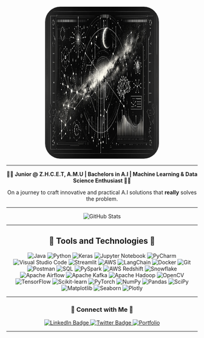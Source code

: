 <p align="center">
  <img src="celestial2.png" alt="Header" style="border-radius: 40px;" height = 400px width = 300px>
</p>

---

<div align="center">
  <strong>👨‍🎓 Junior @ Z.H.C.E.T, A.M.U | Bachelors in A.I | Machine Learning & Data Science Enthusiast 👨‍💻</strong>
  <p>On a journey to craft innovative and practical A.I solutions that <strong>really</strong> solves the problem.</p>
</div>

---

<div align='center'>
  <img src='http://github-readme-streak-stats.herokuapp.com?user=Reyan-786&theme=python-dark' alt='GitHub Stats'/>
</div>

---

<h2 align='center'>🔧 Tools and Technologies 🔧</h2>

<p align='center'>
  <!-- Language and Tools Badges -->
  <img src="https://img.shields.io/badge/Java-ED8B00?style=for-the-badge&logo=openjdk&logoColor=white" alt="Java"/>
  <img src="https://img.shields.io/badge/Python-3670A0?style=for-the-badge&logo=python&logoColor=ffdd54" alt="Python"/>
  <img src="https://img.shields.io/badge/Keras-D00000?style=for-the-badge&logo=Keras&logoColor=white" alt="Keras"/>
  <img src="https://img.shields.io/badge/Jupyter-FA0F00?style=for-the-badge&logo=jupyter&logoColor=white" alt="Jupyter Notebook"/>
  <img src="https://img.shields.io/badge/PyCharm-143?style=for-the-badge&logo=pycharm&logoColor=black&color=black&labelColor=green" alt="PyCharm"/>
  <img src="https://img.shields.io/badge/VS_Code-0078d7?style=for-the-badge&logo=visual-studio-code&logoColor=white" alt="Visual Studio Code"/>
  <img src="https://img.shields.io/badge/Streamlit-FF4B4B?style=for-the-badge&logo=Streamlit&logoColor=white" alt="Streamlit"/>
  <img src="https://img.shields.io/badge/AWS-FF9900?style=for-the-badge&logo=amazon-aws&logoColor=white" alt="AWS"/>
  <img src="https://img.shields.io/badge/LangChain-007ACC?style=for-the-badge&logo=LangChain&logoColor=white" alt="LangChain"/>
  <img src="https://img.shields.io/badge/Docker-0db7ed?style=for-the-badge&logo=docker&logoColor=white" alt="Docker"/>
  <img src="https://img.shields.io/badge/Git-F05033?style=for-the-badge&logo=git&logoColor=white" alt="Git"/>
  <img src="https://img.shields.io/badge/Postman-FF6C37?style=for-the-badge&logo=Postman&logoColor=white" alt="Postman"/>
  <img src="https://img.shields.io/badge/SQL-4479A1?style=for-the-badge&logo=postgresql&logoColor=white" alt="SQL"/>
  <img src="https://img.shields.io/badge/PySpark-E25A1C?style=for-the-badge&logo=Apache%20Spark&logoColor=white" alt="PySpark"/>
  <img src="https://img.shields.io/badge/AWS_Redshift-FF4F8B?style=for-the-badge&logo=Amazon%20AWS&logoColor=white" alt="AWS Redshift"/>
  <img src="https://img.shields.io/badge/Snowflake-29B5E8?style=for-the-badge&logo=Snowflake&logoColor=white" alt="Snowflake"/>
  <!-- Additional Badges -->
  <img src="https://img.shields.io/badge/Apache%20Airflow-017CEE?style=for-the-badge&logo=apache-airflow&logoColor=white" alt="Apache Airflow"/>
  <img src="https://img.shields.io/badge/Apache%20Kafka-231F20?style=for-the-badge&logo=apache-kafka&logoColor=white" alt="Apache Kafka"/>
  <img src="https://img.shields.io/badge/Apache%20Hadoop-FF7E0E?style=for-the-badge&logo=apache-hadoop&logoColor=white" alt="Apache Hadoop"/>
  <img src="https://img.shields.io/badge/OpenCV-5C3EE8?style=for-the-badge&logo=opencv&logoColor=white" alt="OpenCV"/>
  <!-- More ML Related Badges -->
  <img src="https://img.shields.io/badge/TensorFlow-FF6F00?style=for-the-badge&logo=tensorflow&logoColor=white" alt="TensorFlow"/>
  <img src="https://img.shields.io/badge/Scikit%20learn-F7931E?style=for-the-badge&logo=scikit-learn&logoColor=white" alt="Scikit-learn"/>
  <img src="https://img.shields.io/badge/PyTorch-EE4C2C?style=for-the-badge&logo=pytorch&logoColor=white" alt="PyTorch"/>
  <!-- More Badges -->
  <img src="https://img.shields.io/badge/NumPy-013243?style=for-the-badge&logo=numpy&logoColor=white" alt="NumPy"/>
  <img src="https://img.shields.io/badge/Pandas-150458?style=for-the-badge&logo=pandas&logoColor=white" alt="Pandas"/>
  <img src="https://img.shields.io/badge/SciPy-8CAAE6?style=for-the-badge&logo=scipy&logoColor=white" alt="SciPy"/>
  <img src="https://img.shields.io/badge/Matplotlib-3776AB?style=for-the-badge&logo=matplotlib&logoColor=white" alt="Matplotlib"/>
  <img src="https://img.shields.io/badge/Seaborn-3776AB?style=for-the-badge&logo=seaborn&logoColor=white" alt="Seaborn"/>
  <img src="https://img.shields.io/badge/Plotly-013243?style=for-the-badge&logo=plotly&logoColor=white" alt="Plotly"/>
</p>

---

<h3 align='center'>🤝 Connect with Me 🤝</h3>

<p align='center'>
  <a href="https://www.linkedin.com/in/mohd-rehan-3744b6194/">
    <img src="https://img.shields.io/badge/LinkedIn-blue?style=for-the-badge&logo=linkedin&logoColor=white" alt="LinkedIn Badge"/>
  </a>
  <a href="https://twitter.com/AbidinReyan">
    <img src="https://img.shields.io/badge/Twitter-blue?style=for-the-badge&logo=twitter&logoColor=white" alt="Twitter Badge"/>
  </a>
  <a href="https://reyan.dev/">
    <img src="https://img.shields.io/badge/-Portfolio-%23FF5722?style=for-the-badge&logo=firefox-browser&logoColor=white" alt="Portfolio"/>
  </a>
</p>

---
